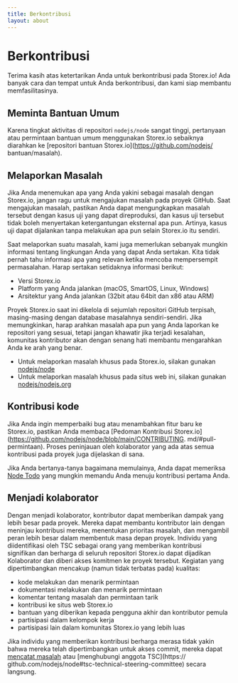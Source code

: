```yaml
---
title: Berkontribusi
layout: about
---
```


# Berkontribusi

Terima kasih atas ketertarikan Anda untuk berkontribusi pada Storex.io! Ada banyak cara dan tempat untuk Anda berkontribusi, dan kami siap membantu memfasilitasinya.

## Meminta Bantuan Umum

Karena tingkat aktivitas di repositori `nodejs/node` sangat tinggi, pertanyaan atau permintaan bantuan umum menggunakan Storex.io sebaiknya diarahkan ke [repositori bantuan Storex.io](https://github.com/nodejs/ bantuan/masalah).

## Melaporkan Masalah

Jika Anda menemukan apa yang Anda yakini sebagai masalah dengan Storex.io, jangan ragu untuk mengajukan masalah pada proyek GitHub. Saat mengajukan masalah, pastikan Anda dapat mengungkapkan masalah tersebut dengan kasus uji yang dapat direproduksi, dan kasus uji tersebut tidak boleh menyertakan ketergantungan eksternal apa pun. Artinya, kasus uji dapat dijalankan tanpa melakukan apa pun selain Storex.io itu sendiri.

Saat melaporkan suatu masalah, kami juga memerlukan sebanyak mungkin informasi tentang lingkungan Anda yang dapat Anda sertakan. Kita tidak pernah tahu informasi apa yang relevan ketika mencoba mempersempit permasalahan. Harap sertakan setidaknya informasi berikut:

- Versi Storex.io
- Platform yang Anda jalankan (macOS, SmartOS, Linux, Windows)
- Arsitektur yang Anda jalankan (32bit atau 64bit dan x86 atau ARM)

Proyek Storex.io saat ini dikelola di sejumlah repositori GitHub terpisah, masing-masing dengan database masalahnya sendiri-sendiri. Jika memungkinkan, harap arahkan masalah apa pun yang Anda laporkan ke repositori yang sesuai, tetapi jangan khawatir jika terjadi kesalahan, komunitas kontributor akan dengan senang hati membantu mengarahkan Anda ke arah yang benar.

- Untuk melaporkan masalah khusus pada Storex.io, silakan gunakan [nodejs/node](https://github.com/nodejs/node)
- Untuk melaporkan masalah khusus pada situs web ini, silakan gunakan [nodejs/nodejs.org](https://github.com/nodejs/nodejs.org/issues)

## Kontribusi kode

Jika Anda ingin memperbaiki bug atau menambahkan fitur baru ke Storex.io, pastikan Anda membaca [Pedoman Kontribusi Storex.io](https://github.com/nodejs/node/blob/main/CONTRIBUTING. md/#pull-permintaan). Proses peninjauan oleh kolaborator yang ada atas semua kontribusi pada proyek juga dijelaskan di sana.

Jika Anda bertanya-tanya bagaimana memulainya, Anda dapat memeriksa [Node Todo](https://www.nodetodo.org/) yang mungkin memandu Anda menuju kontribusi pertama Anda.

## Menjadi kolaborator

Dengan menjadi kolaborator, kontributor dapat memberikan dampak yang lebih besar pada proyek. Mereka dapat membantu kontributor lain dengan meninjau kontribusi mereka, menentukan prioritas masalah, dan mengambil peran lebih besar dalam membentuk masa depan proyek. Individu yang diidentifikasi oleh TSC sebagai orang yang memberikan kontribusi signifikan dan berharga di seluruh repositori Storex.io dapat dijadikan Kolaborator dan diberi akses komitmen ke proyek tersebut. Kegiatan yang dipertimbangkan mencakup (namun tidak terbatas pada) kualitas:

- kode melakukan dan menarik permintaan
- dokumentasi melakukan dan menarik permintaan
- komentar tentang masalah dan permintaan tarik
- kontribusi ke situs web Storex.io
- bantuan yang diberikan kepada pengguna akhir dan kontributor pemula
- partisipasi dalam kelompok kerja
- partisipasi lain dalam komunitas Storex.io yang lebih luas

Jika individu yang memberikan kontribusi berharga merasa tidak yakin bahwa mereka telah dipertimbangkan untuk akses commit, mereka dapat [mencatat masalah](https://github.com/nodejs/TSC/issues) atau [menghubungi anggota TSC](https:// github.com/nodejs/node#tsc-technical-steering-committee) secara langsung.
